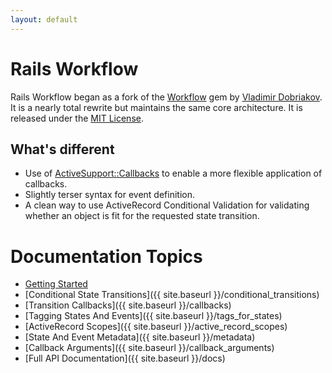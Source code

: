 ```yaml
---
layout: default
---
```


#  Rails Workflow


Rails Workflow began as a fork of the [Workflow](https://github.com/geekq/workflow) gem by
[Vladimir Dobriakov](http://www.mobile-web-consulting.de).  It is a nearly total
rewrite but maintains the same core architecture.  It is released under the [MIT License](/license).

## What's different

* Use of [ActiveSupport::Callbacks](http://api.rubyonrails.org/classes/ActiveSupport/Callbacks.html)
to enable a more flexible application of callbacks.
* Slightly terser syntax for event definition.
* A clean way to use ActiveRecord Conditional Validation for validating whether an object is fit for the requested state transition.

# Documentation Topics

* [Getting Started]({{site.baseurl}}/getting_started)
* [Conditional State Transitions]({{ site.baseurl }}/conditional_transitions)
* [Transition Callbacks]({{ site.baseurl }}/callbacks)
* [Tagging States And Events]({{ site.baseurl }}/tags_for_states)
* [ActiveRecord Scopes]({{ site.baseurl }}/active_record_scopes)
* [State And Event Metadata]({{ site.baseurl }}/metadata)
* [Callback Arguments]({{ site.baseurl }}/callback_arguments)
* [Full API Documentation]({{ site.baseurl }}/docs)
